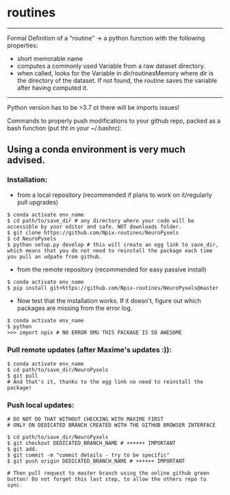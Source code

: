 # routines

***************************************************************************************************
Formal Definition of a "routine" -> a python function with the following properties:
- short memorable name
- computes a commonly used Variable from a raw dataset directory.
- when called, looks for the Variable in dir/routinesMemory where dir is the directory of 
  the dataset. If not found, the routine saves the variable after having computed it.
***************************************************************************************************

Python version has to be >3.7 ot there will be imports issues!

Commands to properly push modifications to your github repo, packed as a bash function (put tht in your ~/.bashrc):

## Using a conda environment is very much advised.

### Installation:
- from a local repository (recommended if plans to work on it/regularly pull upgrades)

```
$ conda activate env_name
$ cd path/to/save_dir # any directory where your code will be accessible by your editor and safe. NOT downloads folder.
$ git clone https://github.com/Npix-routines/NeuroPyxels
$ cd NeuroPyxels
$ python setup.py develop # this will create an egg link to save_dir, which means that you do not need to reinstall the package each time you pull an udpate from github.

```
- from the remote repository (recommended for easy passive install)
```
$ conda activate env_name
$ pip install git+https://github.com/Npix-routines/NeuroPyxels@master

```
- Now test that the installation works.
If it doesn't, figure out which packages are missing from the error log.
```
$ conda activate env_name
$ python
>>> import npix # NO ERROR OMG THIS PACKAGE IS SO AWESOME

```

### Pull remote updates (after Maxime's updates :)):
```
$ conda activate env_name
$ cd path/to/save_dir/NeuroPyxels
$ git pull
# And that's it, thanks to the egg link no need to reinstall the package!
```

### Push local updates:
```
# DO NOT DO THAT WITHOUT CHECKING WITH MAXIME FIRST
# ONLY ON DEDICATED BRANCH CREATED WITH THE GITHUB BROWSER INTERFACE

$ cd path/to/save_dir/NeuroPyxels
$ git checkout DEDICATED_BRANCH_NAME # ++++++ IMPORTANT
$ git add.
$ git commit -m "commit details - try to be specific"
$ git push origin DEDICATED_BRANCH_NAME # ++++++ IMPORTANT

# Then pull request to master branch using the online github green button! Do not forget this last step, to allow the others repo to sync.
```
